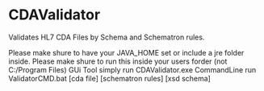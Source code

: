# CDAValidator
Validates HL7 CDA Files by Schema and Schematron rules.

Please make shure to have your JAVA_HOME set or include a jre folder inside.
Please make shure to run this inside your users forder (not C:/Program Files)
GUi Tool simply run CDAValidator.exe 
CommandLine run ValidatorCMD.bat [cda file] [schematron rules] [xsd schema] 
